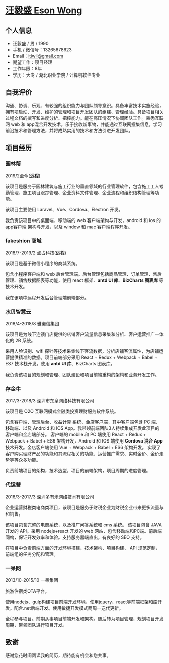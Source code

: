 
# [汪毅盛 Eson Wong](https://esonwong.com)

## 个人信息
- 汪毅盛 / 男 / 1990 
- 手机 / 微信号：13265678623
- Email：itiwll@gmail.com
- 期望工作：项目经理
- 工作年限：8年
- 学历：大专 / 湖北职业学院 / 计算机软件专业

## 自我评价
沟通、协调、乐观、有较强的组织能力与团队领导意识。具备丰富技术实施经验，拥有项启动、开发、维护的管理和项目开发团队的组建、管理经验。具备项目相关过程文档的撰写和进度分析、把控能力。能在高压情况下协调团队工作。熟悉互联网 web 和 app混合开发技术。乐于接收新事物，并能通过互联网搜集信息，学习前沿技术和管理方法，并将成熟实用的技术和方法引进开发团队。

## 项目经历

### 园林帮
2019/2至今(__远程__)

该项目是服务于园林建筑与施工行业的垂直领域的行业管理软件，包含施工工人考勤管理、施工项目跟踪管理、企业资料文件管理、企业流程和组织结构管理等功能。

该项目主要使用 Laravel、Vue、Cordova、Electron 开发。

我负责该项目中的桌面端、移动端的 web 客户端架构与开发，android 和 ios 的 app客户端 架构与开发，以及 window 和 mac 客户端程序开发。

### fakeshion 商城
2018/7-2019/2 点占科技(__远程__)

该项目是基于微信小程序的商城系统。

包含小程序客户端和 web 后台管理端。后台管理包括商品管理、订单管理、售后管理、销售数据图表等功能，使用 react 框架、__antd UI 库__、__BizCharts 图表库__ 等技术开发。

我在该项中远程开发后台管理端前端部分。

### 水贝智慧云

2018/4-2018/8 雅诺信集团

该项目是为线下连锁门店提供的店铺客户流量信息采集和分析、客户运营推广一体化的 2B 系统。

采用人脸识别、wifi 探针等技术采集线下客流数据，分析店铺客流属性，为店铺运营提供精准的数据。项目前端部分采用 React + Redux + Webpack + Babel + ES7 技术栈开发。使用 __antd UI 库__、BizCharts 图表库。

我负责该项目的规划和管理、团队建设和项目前端重构的架构和业务开发工作。

### 存金牛
2017/3-2018/3 深圳市东皇网络科技有限公司

该项目是 O2O 互联网模式金融类投资理财服务软件系统。

包含客户端、管理后台、收益计算
系统、金店客户端，其中客户端包含 PC 端、移动端、以及 Android 和 IOS App。我带领前端团队3人持续集成开发此项目的客户端和金店端部分。
客户端的 mobile 和 PC 端使用 React + Redux + Webpack + Babel + ES6 架构开发，Android 和 IOS 端使用 __Cordova 混合 App__ 技术开发。金店客户端使用 Vue + Webpack + Babel + ES6 架构开发。
实现了客户购买理财产品的功能和其流程相关的功能、运营推广需求、实时金价、金价走势等等众多功能。

负责前端项目的架构，技术选型，项目的前端架构，项目周期的进度管理。

### 代运营 
2016/3-2017/3 深圳多有米网络技术有限公司

企业运营财税类电商类项目，该项目是服务于财税企业为财税企业带来更多流量与和销售。

该项目包含完整的电商系统，以及推广问答系统和 cms 系统。
该项目包含 JAVA 开发的 API。采用 nodejs+react 开发的 web 网站，包含移动端和PC端。前后端同构，保证开发效率和体验。支持服务器端直出，有良好的 SEO 支持。

在项目中负责前端方面的开发环境搭建、技术架构、项目构建、 API 规范定制，前端组的任务分配和管理。

### 一呆网
2013/10-2015/10 一呆集团

旅游住宿类OTA平台。

使用nodejs、gulp构建项目前端开发环境，使用jquery、react等前端框架和库开发。配合.net后端开发。使用敏捷开发模式两周一迭代更新。

全程参与项目。前期从事项目前端开发和架构。随后转为项目管理，规划项目开发周期，带领团队进行项目开发。


## 致谢
感谢您花时间阅读我的简历，期待能有机会和您共事。
      
